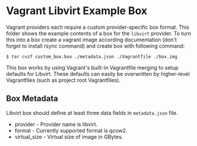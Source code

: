 # Vagrant Libvirt Example Box

Vagrant providers each require a custom provider-specific box format.
This folder shows the example contents of a box for the `libvirt` provider.
To turn this into a box create a vagrant image according documentation (don't
forget to install rsync command) and create box with following command:

```
$ tar cvzf custom_box.box ./metadata.json ./Vagrantfile ./box.img
```

This box works by using Vagrant's built-in Vagrantfile merging to setup
defaults for Libvirt. These defaults can easily be overwritten by higher-level
Vagrantfiles (such as project root Vagrantfiles).

## Box Metadata

Libvirt box should define at least three data fields in `metadata.json` file.

* provider - Provider name is libvirt.
* format - Currently supported format is qcow2.
* virtual_size - Virtual size of image in GBytes.

